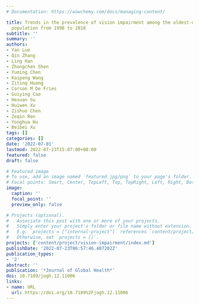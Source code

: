 ```yaml
---
# Documentation: https://wowchemy.com/docs/managing-content/

title: Trends in the prevalence of vision impairment among the oldest-old Chinese
  population from 1998 to 2018
subtitle: ''
summary: ''
authors:
- Yan Luo
- Qin Zhang
- Ling Han
- Zhongchen Shen
- Yuming Chen
- Kaipeng Wang
- Ziting Huang
- Carson M De Fries
- Guiying Cao
- Hexuan Su
- Huiwen Xu
- Zishuo Chen
- Zeqin Ren
- Yonghua Hu
- Beibei Xu
tags: []
categories: []
date: '2022-07-01'
lastmod: 2022-07-23T15:07:00+08:00
featured: false
draft: false

# Featured image
# To use, add an image named `featured.jpg/png` to your page's folder.
# Focal points: Smart, Center, TopLeft, Top, TopRight, Left, Right, BottomLeft, Bottom, BottomRight.
image:
  caption: ''
  focal_point: ''
  preview_only: false

# Projects (optional).
#   Associate this post with one or more of your projects.
#   Simply enter your project's folder or file name without extension.
#   E.g. `projects = ["internal-project"]` references `content/project/deep-learning/index.md`.
#   Otherwise, set `projects = []`.
projects: ['content/project/vision-impairment/index.md']
publishDate: '2022-07-23T06:57:46.407202Z'
publication_types:
- '2'
abstract: ''
publication: '*Journal of Global Health*'
doi: 10.7189/jogh.12.11006
links:
- name: URL
  url: https://doi.org/10.7189%2Fjogh.12.11006
---
```

